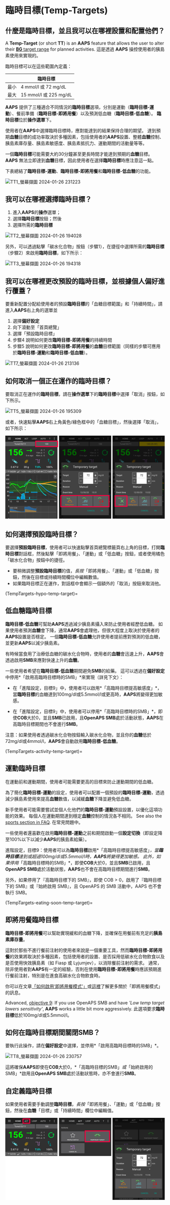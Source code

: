 # 臨時目標(Temp-Targets)

## 什麼是臨時目標，並且我可以在哪裡設置和配置他們？

A **Temp-Target** (or short **TT**) is an **AAPS** feature that allows the user to alter their [**BG** target range](#profile-glucose-targets) for planned activities. 這是透過 **AAPS** 操控使用者的胰島素使用來實現的。

臨時目標可以在這些範圍內定義：

|    | 臨時目標                  |
| -- | --------------------- |
| 最小 | 4 mmol/l 或 72 mg/dL   |
| 最大 | 15 mmol/l 或 225 mg/dL |

**AAPS** 提供了三種適合不同情況的**臨時目標**選項，分別是運動（**臨時目標-運動**）、餐前準備（**臨時目標-即將用餐**）以及預測低血糖（**臨時目標-低血糖**）。 **臨時目標**位於**操作選單**下。

使用者在**AAPS**中選擇臨時目標時，應對能達到的結果保持合理的期望。 達到預期**血糖**目標的成功率取決於多種因素，包括使用者的**AAPS**設置、整體**血糖**控制、胰島素庫存量、胰島素敏感度、胰島素抵抗力、運動期間的活動量等等。

一個**臨時目標**可能需要大約30分鐘甚至更長時間才能達到預期的**血糖**目標。 **AAPS** 無法立即達到**血糖**目標，因此使用者在選擇**臨時目標**時應注意這一點。

下表總結了**臨時目標-運動**、**臨時目標-即將用餐**和**臨時目標-低血糖**的功能。

![TT1_螢幕擷圖 2024-01-26 231223](https://github.com/openaps/AndroidAPSdocs/assets/137224335/73eeadf1-c17e-4955-afd8-f49c281331e3)

## 我可以在哪裡選擇臨時目標？

1. 進入**AAPS**的**操作**選單；
2. 選擇**臨時目標**按鈕；然後
3. 選擇所需的**臨時目標**

![TT2_螢幕擷圖 2024-01-26 194028](https://github.com/openaps/AndroidAPSdocs/assets/137224335/9b53d358-dc97-4dc5-9ffc-3d24bceea203)

另外，可以透過點擊「碳水化合物」按鈕（步驟1），在捷徑中選擇所需的**臨時目標**（步驟2）來啟用**臨時目標**，如下所示：

![TT3_螢幕擷圖 2024-01-26 194318](https://github.com/openaps/AndroidAPSdocs/assets/137224335/a0627667-fb73-4791-8a1a-328eaaf1af2a)

## 我可以在哪裡更改預設的**臨時目標**，並根據個人偏好進行覆蓋？

要重新配置分配給使用者的預設**臨時目標**的「血糖目標範圍」和「持續時間」，請進入**AAPS**右上角的選單並

1. 選擇**偏好設定** 
2. 向下滾動至「首頁總覽」 
3. 選擇「預設臨時目標」
4. 步驟4 說明如何更改**臨時目標-即將用餐**的持續時間
5. 步驟5 說明如何更改**臨時目標-即將用餐**的**血糖**目標範圍（同樣的步驟可應用於**臨時目標-運動**和**臨時目標-低血糖**）。

![TT7_螢幕擷圖 2024-01-26 213136](https://github.com/openaps/AndroidAPSdocs/assets/137224335/82cc08af-82bf-49e2-9a66-178fc9f6aa56)

## 如何取消一個正在運作的**臨時目標**？

要取消正在運作的**臨時目標**，請在**操作選單**下的**臨時目標**中選擇「取消」按鈕，如下所示。

![TT5_螢幕擷圖 2024-01-26 195309](https://github.com/openaps/AndroidAPSdocs/assets/137224335/a9299ec6-34ef-43da-a36c-4c06340878dc)

或者，快速點擊**AAPS**右上角黃色/綠色框中的「血糖目標」，然後選擇「取消」，如下所示：

![設置臨時目標](../images/TempTarget_Set2.png)

## 如何選擇**預設臨時目標**？

要選擇**預設臨時目標**，使用者可以快速點擊首頁總覽標籤頁右上角的目標，打開**臨時目標**對話框，然後點擊「即將用餐」、「運動」或「低血糖」按鈕，或者使用橘色「碳水化合物」按鈕中的捷徑。

- 要稍微調整**預設臨時目標**的值，*長按*「即將用餐」、「運動」或「低血糖」按鈕，然後在目標或持續時間欄位中編輯數值。
- 如果臨時目標正在運作，對話框中會顯示一個額外的「取消」按鈕來取消他。

(TempTargets-hypo-temp-target)=

## 低血糖臨時目標

**臨時目標-低血糖**可幫助**AAPS**透過減少胰島素攝入來防止使用者經歷低血糖。 如果使用者預測**血糖**會下降，通常**AAPS**會處理他，但很大程度上取決於使用者的**AAPS**設置是否穩定。 一個**臨時目標-低血糖**允許使用者提前應對預測的低血糖，並更新**AAPS**以減少胰島素。

有時候當食用了治療低血糖的碳水化合物時，使用者的**血糖**會迅速上升，**AAPS**會透過啟用**SMB**來應對快速上升的**血糖**。

一些使用者希望在**臨時目標-低血糖**期間避免**SMB**的給藥。 這可以透過在**偏好設定**中停用*「啟用高臨時目標時的SMB」*來實現（詳見下文）：

- 在「進階設定，目標9」中，使用者可以啟用*「高臨時目標提高敏感度」*，當**臨時目標**的血糖達到100mg/dl或5.5mmol/l或更高時，**AAPS**將變得更加敏感。

- 在「進階設定，目標9」中，使用者可以停用*「高臨時目標時的SMB」*，即使**COB**大於0，並且**SMB**已啟用，且**OpenAPS SMB**處於活動狀態，**AAPS**在高臨時目標期間也不會進行**SMB**。

注意：如果使用者透過碳水化合物按鈕輸入碳水化合物，並且你的**血糖**低於72mg/dl或4mmol/l，**AAPS**會自動啟用**臨時目標-低血糖**。

(TempTargets-activity-temp-target)=

## 運動臨時目標

在運動前和運動期間，使用者可能需要更高的目標來防止運動期間的低血糖。

為了簡化**臨時目標-運動**的設定，使用者可以配置一個預設的**臨時目標-運動**，透過減少胰島素使用來提高**血糖**數值，以減緩**血糖**下降並避免低血糖。

新手使用者可能需要嘗試並個人化他們的**臨時目標-運動**預設設置，以優化這項功能的效果。 每個人在運動期間達到穩定**血糖**控制的情況各不相同。 See also the [sports section in FAQ](#FAQ-sports). 在常見問題中。

一些使用者還喜歡在啟用**臨時目標-運動**之前和期間啟動一個**設定切換**（即設定降至100%以下以減少**AAPS**的胰島素給藥）。

進階設定，目標9：使用者可以為**臨時目標**啟用*「高臨時目標提高敏感度」*，當**臨時目標**達到或超過100mg/dl或5.5mmol/l時，**AAPS**將變得更加敏感。 此外，如果停用*「高臨時目標時的SMB」*，即使**COB**大於0，並且**SMB**已啟用，且**OpenAPS SMB**處於活動狀態，**AAPS**也不會在高臨時目標期間進行**SMB**。

另外，如果停用了『高臨時目標下的 SMB』，即使 COB > 0，啟用了『臨時目標下的 SMB』或『始終啟用 SMB』，且 OpenAPS 的 SMB 活動中，AAPS 也不會執行 SMB。

(TempTargets-eating-soon-temp-target)=

## 即將用餐臨時目標

**臨時目標-即將用餐**可以幫助實現緩和的血糖下降，並確保在用餐前有充足的**胰島素庫存量**。

這對於那些不進行餐前注射的使用者來說是一個重要工具，然而**臨時目標-即將用餐**的效果將取決於多種因素，包括使用者的設置、是否採用低碳水化合物飲食以及是否使用快效胰島素（如 Fiasp 或 Lyjumjev），以消除餐前注射的需求。 通常，除非使用者對**AAPS**有一定的經驗，否則在使用**臨時目標-即將用餐**時應該預期進行餐前注射，特別是在進食高碳水化合物飲食時。

你可以在文章[「如何啟用‘即將用餐模式’」](https://diyps.org/2015/03/26/how-to-do-eating-soon-mode-diyps-lessons-learned/)或[這裡](https://diyps.org/tag/eating-soon-mode/)了解更多關於「即將用餐模式」的訊息。

Advanced, [objective 9](#objectives-objective9): If you use OpenAPS SMB and have *'Low temp target lowers sensitivity'*, **AAPS** works a little bit more aggressively. 此選項要求**臨時目標**低於100mg/dl或5.5mmol/l。

## 如何在臨時目標期間關閉**SMB**？

要執行此操作，請在**偏好設定**中選擇，並停用*「啟用高臨時目標時的SMB」*。

![TT8_螢幕擷圖 2024-01-26 230757](https://github.com/openaps/AndroidAPSdocs/assets/137224335/4471540e-fe2a-4ade-8f99-18ca0372da52)

這將確保**AAPS**即使在**COB**大於0，*「高臨時目標的SMB」*或*「始終啟用的SMB」*啟用且**OpenAPS SMB**處於活動狀態時，亦不會進行**SMB**。

## 自定義臨時目標

如果使用者需要手動調整**臨時目標**，*長按*「即將用餐」、「運動」或「低血糖」按鈕，然後在**血糖**「目標」或「持續時間」欄位中編輯值。

![透過操作選單設置臨時目標](../images/TempTarget_ActionTab.png)